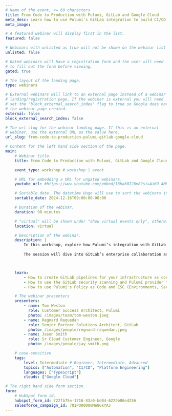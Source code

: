 ```yaml
---
# Name of the event, <= 60 characters
title: From Code to Production with Pulumi, GitLab and Google Cloud
meta_desc: Learn how to use Pulumi's GitLab integration to build CI/CD pipelines, empowering teams to deliver software safely, reproducibly, and faster.
meta_image:

# A featured webinar will display first in the list.
featured: false

# Webinars with unlisted as true will not be shown on the webinar list
unlisted: false

# Gated webinars will have a registration form and the user will need
# to fill out the form before viewing.
gated: true

# The layout of the landing page.
type: webinars

# External webinars will link to an external page instead of a webinar
# landing/registration page. If the webinar is external you will need
# set the 'block_external_search_index' flag to true so Google does not index
# the webinar page created.
external: false
block_external_search_index: false

# The url slug for the webinar landing page. If this is an external
# webinar, use the external URL as the value here.
url_slug: from-code-to-production-pulumi-gitlab-google-cloud

# Content for the left hand side section of the page.
main:
    # Webinar title.
    title: From Code to Production with Pulumi, GitLab and Google Cloud

    event_type: workshop # workshop | event

    # URL for embedding a URL for ungated webinars.
    youtube_url: #https://www.youtube.com/embed/l8Ha60IJ6m8?si=AiKU_4MK3w3aAE_l?rel=0

    # Sortable date. The datetime Hugo will use to sort the webinars in date order.
    sortable_date: 2024-12-16T09:00:00-08:00

    # Duration of the webinar.
    duration: 90 minutes

    # "virtual" will be shown under "show virtual events only", otherwise shown as City, State (seattle, wa)
    location: virtual

    # Description of the webinar.
    description: |
        In this workshop, explore how Pulumi’s integration with GitLab empowers teams to create robust CI/CD pipelines for managing cloud infrastructure on Google Cloud. You’ll learn to leverage Pulumi’s declarative Infrastructure as Code (IaC) for provisioning and scaling resources, along with GitLab's DevSecOps platform..
        
        The session will dive into GitLab’s enterprise collaboration and CI/CD pipelines, including automated security checks for infrastructure. Attendees will gain hands-on experience with secrets management and automated deployments, using ESC secrets for enhanced security. By the end, you’ll be equipped to streamline infrastructure and application delivery across teams, reducing complexity and risk while maximizing flexibility and control.



    learn:
        - How to create GitLab pipelines for your infrastructure as code on Google Cloud (GCP).
        - How to use the GitLab security scanning and Pulumi provider to manage your GitLab resources.
        - How to use Pulumi's Policy as Code and ESC (Environments, Secrets, and Config) to improve your organization's security posture.

    # The webinar presenters
    presenters:
        - name: Tom Weston
          role: Customer Success Architect, Pulumi
          photo: /images/team/tom-weston.jpeg
        - name: Regnard Raquedan
          role: Senior Partner Solutions Architect, GitLab
          photo: /images/people/regnard-raquedan.jpeg
        - name: Jason Smith
          role: Sr Cloud Customer Engineer, Google
          photo: /images/people/jay-smith.png

    # case-sensitive
    tags:
        level: Intermediate # Beginner, Intermediate, Advanced
        topics: ["Automation", "CI/CD", "Platform Engineering"]
        languages: ["TypeScript"]
        clouds: ["Google Cloud"]

# The right hand side form section.
form:
    # HubSpot form id.
    hubspot_form_id: 722fb75e-1716-43a0-bd04-6229b86ed256
    salesforce_campaign_id: 701PQ00000Me8GkYAJ
---
```

